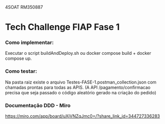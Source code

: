 4SOAT
RM350887

# Tech Challenge FIAP Fase 1

### Como implementar:
Executar o script buildAndDeploy.sh ou docker compose build + docker compose up.

### Como testar:
Na pasta raiz existe o arquivo Testes-FASE-1.postman_collection.json com chamadas prontas para todas as APIS. (A API /pagamento/confirmacao precisa que seja passado o código aleatório gerado na criação do pedido)

### Documentação DDD - Miro
https://miro.com/app/board/uXjVNZqJmc0=/?share_link_id=344727336283
